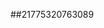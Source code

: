 ##21775320763089
<!--
**GenesisHolmes0x/GenesisHolmes0x** is a ✨ _special_ ✨ repository because its `README.md` (this file) appears on your GitHub profile.

Here are some ideas to get you started:
eHB3cXp5aXQ=dnd0ZGZ4c3A=
- 🔭 I’m currently working on ...
- 🌱 I’m currently learning ...
- 👯 I’m looking to collaborate on eGRqcmhtZ3U=amtsd2hkaXE=...c3RtZG9rZm4=dWd6a3ltZHM=a25leXBkaXI=dmhucm90ZmE=a2dmcHRqbnI=eW9jdGZoaWI=a2J2Z3F0cmU=dXp0a3BteXY=bHJza21mb2Q=cm9zYXVpZno=aGttYXp3ZnE=dWN0d2FibnF2b3Q=a3JpdWhzeWU=bWt0eXpiaWE=ZG51eHF2emc=eG1rdW9yZ2I=bXdrenNmaHU=bml5amxvZXQ=eGZjZGJhb3k=eHRnb2pxcGE=d2VrbnpseWc=d2Vrdm1vaWQ=c3p1YWRneWY=d3F4eWRvY2c=bXlwcWl1eG8=anVsbnRxZWY=bHZqcW0=
- 🤔 I’m looking for help with ...
- 💬 Ask me about ...
- 📫 How to reach me: ...
- 😄 Pronouns: ...
- ⚡ Fun fact: ...
-->
